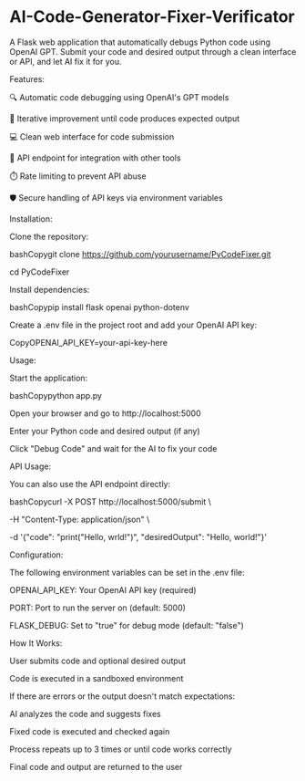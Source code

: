 # AI-Code-Generator-Fixer-Verificator
A Flask web application that automatically debugs Python code using OpenAI GPT. Submit your code and desired output through a clean interface or API, and let AI fix it for you.

Features:

🔍 Automatic code debugging using OpenAI's GPT models

🔄 Iterative improvement until code produces expected output

💻 Clean web interface for code submission

🔌 API endpoint for integration with other tools

⏱️ Rate limiting to prevent API abuse

🛡️ Secure handling of API keys via environment variables


Installation:

Clone the repository:

bashCopygit clone https://github.com/yourusername/PyCodeFixer.git

cd PyCodeFixer


Install dependencies:

bashCopypip install flask openai python-dotenv


Create a .env file in the project root and add your OpenAI API key:

CopyOPENAI_API_KEY=your-api-key-here


Usage:

Start the application:

bashCopypython app.py

Open your browser and go to http://localhost:5000

Enter your Python code and desired output (if any)

Click "Debug Code" and wait for the AI to fix your code


API Usage:

You can also use the API endpoint directly:

bashCopycurl -X POST http://localhost:5000/submit \

  -H "Content-Type: application/json" \
  
  -d '{"code": "print(\"Hello, wrld!\")", "desiredOutput": "Hello, world!"}'
  
Configuration:

The following environment variables can be set in the .env file:


OPENAI_API_KEY: Your OpenAI API key (required)

PORT: Port to run the server on (default: 5000)

FLASK_DEBUG: Set to "true" for debug mode (default: "false")


How It Works:


User submits code and optional desired output

Code is executed in a sandboxed environment

If there are errors or the output doesn't match expectations:


AI analyzes the code and suggests fixes

Fixed code is executed and checked again

Process repeats up to 3 times or until code works correctly



Final code and output are returned to the user
